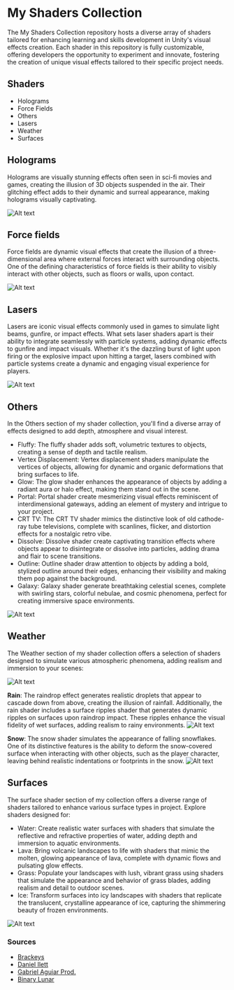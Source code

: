 
# My Shaders Collection

The My Shaders Collection repository hosts a diverse array of shaders tailored for enhancing learning and skills development in Unity's visual effects creation. Each shader in this repository is fully customizable, offering developers the opportunity to experiment and innovate, fostering the creation of unique visual effects tailored to their specific project needs.




## Shaders

- Holograms
- Force Fields
- Others
- Lasers
- Weather
- Surfaces


## Holograms

Holograms are visually stunning effects often seen in sci-fi movies and games, creating the illusion of 3D objects suspended in the air. Their glitching effect adds to their dynamic and surreal appearance, making holograms visually captivating.

![Alt text](https://github.com/Nausiz/My-shaders-collection/blob/main/My%20shaders%20collection/My%20shaders%20collection/Assets/Screens/holograms.png)

## Force fields

Force fields are dynamic visual effects that create the illusion of a three-dimensional area where external forces interact with surrounding objects. One of the defining characteristics of force fields is their ability to visibly interact with other objects, such as floors or walls, upon contact.

![Alt text](https://github.com/Nausiz/My-shaders-collection/blob/main/My%20shaders%20collection/My%20shaders%20collection/Assets/Screens/forcefields.png)

## Lasers

Lasers are iconic visual effects commonly used in games to simulate light beams, gunfire, or impact effects. What sets laser shaders apart is their ability to integrate seamlessly with particle systems, adding dynamic effects to gunfire and impact visuals. Whether it's the dazzling burst of light upon firing or the explosive impact upon hitting a target, lasers combined with particle systems create a dynamic and engaging visual experience for players.

![Alt text](https://github.com/Nausiz/My-shaders-collection/blob/main/My%20shaders%20collection/My%20shaders%20collection/Assets/Screens/lasers.png)

## Others

In the Others section of my shader collection, you'll find a diverse array of effects designed to add depth, atmosphere and visual interest.
- Fluffy: The fluffy shader adds soft, volumetric textures to objects, creating a sense of depth and tactile realism.
- Vertex Displacement: Vertex displacement shaders manipulate the vertices of objects, allowing for dynamic and organic deformations that bring surfaces to life.
- Glow: The glow shader enhances the appearance of objects by adding a radiant aura or halo effect, making them stand out in the scene.
- Portal: Portal shader create mesmerizing visual effects reminiscent of interdimensional gateways, adding an element of mystery and intrigue to your project.
- CRT TV: The CRT TV shader mimics the distinctive look of old cathode-ray tube televisions, complete with scanlines, flicker, and distortion effects for a nostalgic retro vibe.
- Dissolve: Dissolve shader create captivating transition effects where objects appear to disintegrate or dissolve into particles, adding drama and flair to scene transitions.
- Outline: Outline shader draw attention to objects by adding a bold, stylized outline around their edges, enhancing their visibility and making them pop against the background.
- Galaxy: Galaxy shader generate breathtaking celestial scenes, complete with swirling stars, colorful nebulae, and cosmic phenomena, perfect for creating immersive space environments.

![Alt text](https://github.com/Nausiz/My-shaders-collection/blob/main/My%20shaders%20collection/My%20shaders%20collection/Assets/Screens/others.png)

## Weather

The Weather section of my shader collection offers a selection of shaders designed to simulate various atmospheric phenomena, adding realism and immersion to your scenes:

![Alt text](https://github.com/Nausiz/My-shaders-collection/blob/main/My%20shaders%20collection/My%20shaders%20collection/Assets/Screens/weather.png)

**Rain**: The raindrop effect generates realistic droplets that appear to cascade down from above, creating the illusion of rainfall. Additionally, the rain shader includes a surface ripples shader that generates dynamic ripples on surfaces upon raindrop impact. These ripples enhance the visual fidelity of wet surfaces, adding realism to rainy environments.
![Alt text](https://github.com/Nausiz/My-shaders-collection/blob/main/My%20shaders%20collection/My%20shaders%20collection/Assets/Screens/rain.png)

**Snow**: The snow shader simulates the appearance of falling snowflakes. One of its distinctive features is the ability to deform the snow-covered surface when interacting with other objects, such as the player character, leaving behind realistic indentations or footprints in the snow.
![Alt text](https://github.com/Nausiz/My-shaders-collection/blob/main/My%20shaders%20collection/My%20shaders%20collection/Assets/Screens/snow.png)

## Surfaces

The surface shader section of my collection offers a diverse range of shaders tailored to enhance various surface types in project. Explore shaders designed for:

- Water: Create realistic water surfaces with shaders that simulate the reflective and refractive properties of water, adding depth and immersion to aquatic environments.
- Lava: Bring volcanic landscapes to life with shaders that mimic the molten, glowing appearance of lava, complete with dynamic flows and pulsating glow effects.
- Grass: Populate your landscapes with lush, vibrant grass using shaders that simulate the appearance and behavior of grass blades, adding realism and detail to outdoor scenes.
- Ice: Transform surfaces into icy landscapes with shaders that replicate the translucent, crystalline appearance of ice, capturing the shimmering beauty of frozen environments.

![Alt text](https://github.com/Nausiz/My-shaders-collection/blob/main/My%20shaders%20collection/My%20shaders%20collection/Assets/Screens/surfaces.png)

### Sources
- [Brackeys](https://www.youtube.com/@Brackeys)
- [Daniel Ilett](https://www.youtube.com/@danielilett)
- [Gabriel Aguiar Prod.](https://www.youtube.com/@GabrielAguiarProd)
- [Binary Lunar](https://www.youtube.com/@BinaryLunar)
